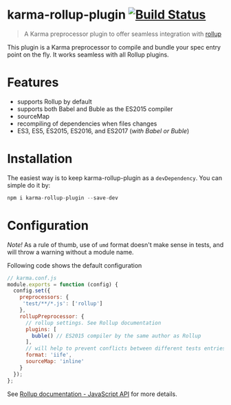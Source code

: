 # karma-rollup-plugin [![Build Status](https://travis-ci.org/TrySound/karma-rollup-plugin.svg?branch=master)](https://travis-ci.org/TrySound/karma-rollup-plugin)

> A Karma preprocessor plugin to offer seamless integration with [rollup](http://rollupjs.org/)

This plugin is a Karma preprocessor to compile and bundle your spec entry point on the fly. It works seamless with all Rollup plugins.

# Features

  - supports Rollup by default
  - supports both Babel and Buble as the ES2015 compiler
  - sourceMap
  - recompiling of dependencies when files changes
  - ES3, ES5, ES2015, ES2016, and ES2017 (*with Babel or Buble*)

# Installation

The easiest way is to keep karma-rollup-plugin as a `devDependency`. You can simple do it by:

```js
npm i karma-rollup-plugin --save-dev
```

# Configuration

*Note!* As a rule of thumb, use of `umd` format doesn't make sense in tests, and will throw a warning without a module name.

Following code shows the default configuration

```js
// karma.conf.js
module.exports = function (config) {
  config.set({
    preprocessors: {
     'test/**/*.js': ['rollup']
    },
    rollupPreprocessor: {
      // rollup settings. See Rollup documentation
      plugins: [
        buble() // ES2015 compiler by the same author as Rollup
      ],
      // will help to prevent conflicts between different tests entries
      format: 'iife',
      sourceMap: 'inline'
    }
  });
};
```

See [Rollup documentation - JavaScript API](https://github.com/rollup/rollup/wiki/JavaScript-API) for more details.
